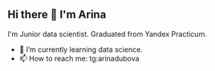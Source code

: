 ## Hi there 👋 I'm Arina
I'm Junior data scientist. Graduated from Yandex Practicum.

- 🌱 I’m currently learning data science.
- 📫 How to reach me: tg:arinadubova 
<!--
**arinadubova/arinadubova** is a ✨ _special_ ✨ repository because its `README.md` (this file) appears on your GitHub profile.

I'm Junior data scientist. Graduated from Yandex Practicum.

- 🌱 I’m currently learning data science.
- 📫 How to reach me: tg:arinadubova
-->
